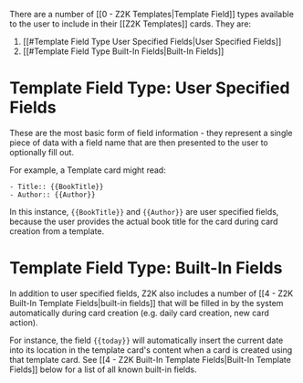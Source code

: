 There are a number of [[0 - Z2K Templates|Template Field]] types available to the user to include in their [[Z2K Templates]] cards. They are:

1. [[#Template Field Type User Specified Fields|User Specified Fields]]
2. [[#Template Field Type Built-In Fields|Built-In Fields]]

# Template Field Type: User Specified Fields
These are the most basic form of field information - they represent a single piece of data with a field name that are then presented to the user to optionally fill out. 

For example, a Template card might read:

```
- Title:: {{BookTitle}}
- Author:: {{Author}}
```

In this instance, `{{BookTitle}}` and `{{Author}}` are user specified fields, because the user provides the actual book title for the card during card creation from a template.

# Template Field Type: Built-In Fields
In addition to user specified fields, Z2K also includes a number of [[4 - Z2K Built-In Template Fields|built-in fields]] that will be filled in by the system automatically during card creation (e.g. daily card creation, new card action). 

For instance, the field `{{today}}` will automatically insert the current date into its location in the template card's content when a card is created using that template card. See [[4 - Z2K Built-In Template Fields|Built-In Template Fields]] below for a list of all known built-in fields.






